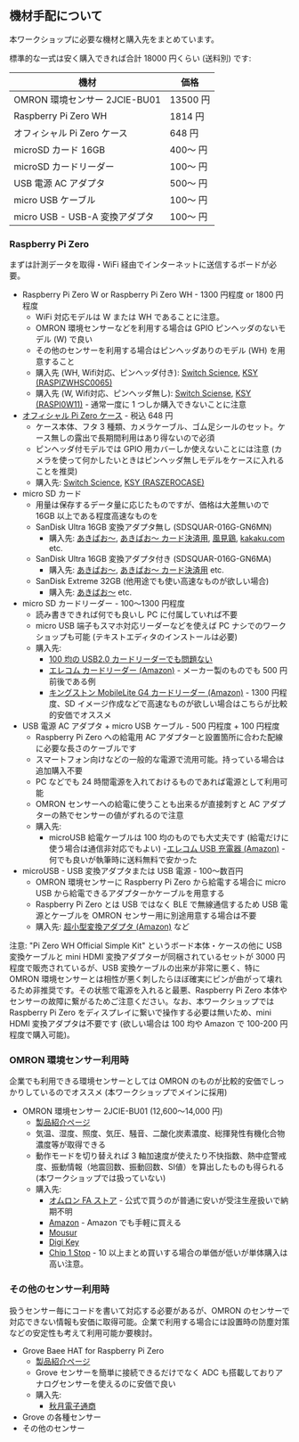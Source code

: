 ## 機材手配について

本ワークショップに必要な機材と購入先をまとめています。

標準的な一式は安く購入できれば合計 18000 円くらい (送料別) です:

| 機材                           | 価格     |
| ------------------------------ | -------- |
| OMRON 環境センサー 2JCIE-BU01  | 13500 円 |
| Raspberry Pi Zero WH           | 1814 円  |
| オフィシャル Pi Zero ケース    | 648 円   |
| microSD カード 16GB            | 400〜 円 |
| microSD カードリーダー         | 100〜 円 |
| USB 電源 AC アダプタ           | 500〜 円 |
| micro USB ケーブル             | 100〜 円 |
| micro USB - USB-A 変換アダプタ | 100〜 円 |


### Raspberry Pi Zero
まずは計測データを取得・WiFi 経由でインターネットに送信するボードが必要。

- Raspberry Pi Zero W or Raspberry Pi Zero WH - 1300 円程度 or 1800 円程度
  - WiFi 対応モデルは W または WH であることに注意。
  - OMRON 環境センサーなどを利用する場合は GPIO ピンヘッダのないモデル (W) で良い
  - その他のセンサーを利用する場合はピンヘッダありのモデル (WH) を用意すること
  - 購入先 (WH, Wifi対応、ピンヘッダ付き): [Switch Science](https://www.switch-science.com/catalog/3646/), [KSY (RASPIZWHSC0065)](https://raspberry-pi.ksyic.com/main/index/pdp.id/406/pdp.open/406)
  - 購入先 (W, Wifi対応、ピンヘッダ無し): [Switch Sciense](https://www.switch-science.com/catalog/3200/), [KSY (RASPI0W11)](https://raspberry-pi.ksyic.com/main/index/pdp.id/219) - 通常一度に 1 つしか購入できないことに注意
- [オフィシャル Pi Zero ケース](https://www.raspberrypi.org/products/raspberry-pi-zero-case/) - 税込 648 円
  - ケース本体、フタ 3 種類、カメラケーブル、ゴム足シールのセット。ケース無しの露出で長期間利用はあり得ないので必須
  - ピンヘッダ付モデルでは GPIO 用カバーしか使えないことには注意 (カメラを使って何かしたいときはピンヘッダ無しモデルをケースに入れることを推奨)
  - 購入先: [Switch Science](https://www.switch-science.com/catalog/3196/), [KSY (RASZEROCASE)](https://raspberry-pi.ksyic.com/main/index/pdp.id/225/pdp.open/225)
- micro SD カード
  - 用量は保存するデータ量に応じたものですが、価格は大差無いので 16GB 以上である程度高速なものを
  - SanDisk Ultra 16GB 変換アダプタ無し (SDSQUAR-016G-GN6MN)
    - 購入先: [あきばお〜](http://www.akibaoo.co.jp/c/item/0619659161354/), [あきばお〜 カード決済用](http://p.akibaoo.co.jp/c/item/0619659161354/), [風見鶏](http://www.flashmemory.jp/shopdetail/000000016169/),  [kakaku.com](https://kakaku.com/item/K0001162867/) etc.
  - SanDisk Ultra 16GB 変換アダプタ付き (SDSQUAR-016G-GN6MA)
    - 購入先:  [あきばお〜](http://www.akibaoo.co.jp/c/item/0619659161347/), [あきばお〜 カード決済用](http://p.akibaoo.co.jp/c/item/0619659161347) etc.
  - SanDisk Extreme 32GB (他用途でも使い高速なものが欲しい場合)
    - 購入先: [あきばお〜](http://www.akibaoo.co.jp/c/item/0619659155827/) etc.
- micro SD カードリーダー - 100〜1300 円程度
  - 読み書きできれば何でも良いし PC に付属していれば不要
  - micro USB 端子もスマホ対応リーダーなどを使えば PC ナシでのワークショップも可能 (テキストエディタのインストールは必要)
  - 購入先:
    - [100 均の USB2.0 カードリーダーでも問題ない](https://tech.nikkeibp.co.jp/atcl/nxt/column/18/00424/101000004/)
    - [エレコム カードリーダー (Amazon)](https://www.amazon.co.jp/dp/B01NBHK133/) - メーカー製のものでも 500 円前後である例
    - [キングストン MobileLite G4 カードリーダー (Amazon)](https://www.amazon.co.jp/gp/product/B00KX4TORI/) - 1300 円程度、SD イメージ作成などで高速なものが欲しい場合はこちらが比較的安価でオススメ
- USB 電源 AC アダプタ + micro USB ケーブル - 500 円程度 + 100 円程度
  - Raspberry Pi Zero への給電用 AC アダプターと設置箇所に合わた配線に必要な長さのケーブルです
  - スマートフォン向けなどの一般的な電源で流用可能。持っている場合は追加購入不要
  - PC などでも 24 時間電源を入れておけるものであれば電源として利用可能
  - OMRON センサーへの給電に使うことも出来るが直接刺すと AC アダプターの熱でセンサーの値がずれるので注意
  - 購入先:
    - microUSB 給電ケーブルは 100 均のものでも大丈夫です (給電だけに使う場合は通信非対応でもよい)
    -[エレコム USB 充電器 (Amazon)](https://www.amazon.co.jp/dp/B01M073QDM/) -  何でも良いが執筆時に送料無料で安かった
- microUSB - USB 変換アダプタまたは USB 電源 - 100〜数百円
  - OMRON 環境センサーに Raspberry Pi Zero から給電する場合に micro USB から給電できるアダプターかケーブルを用意する
  - Raspberry Pi Zero とは USB ではなく BLE で無線通信するため USB 電源とケーブルを OMRON センサー用に別途用意する場合は不要
  - 購入先: [超小型変換アダプタ (Amazon)](https://www.amazon.co.jp/gp/product/B01GFOOXO8/) など

注意: "Pi Zero WH Official Simple Kit" というボード本体・ケースの他に USB 変換ケーブルと mini HDMI 変換アダプターが同梱されているセットが 3000 円程度で販売されているが、USB 変換ケーブルの出来が非常に悪く、特に OMRON 環境センサーとは相性が悪く刺したらほぼ確実にピンが曲がって壊れるため非推奨です。その状態で電源を入れると最悪、Raspberry Pi Zero 本体やセンサーの故障に繋がるためご注意ください。なお、本ワークショップでは Raspberry Pi Zero をディスプレイに繋いで操作する必要は無いため、mini HDMI 変換アダプタは不要です (欲しい場合は 100 均や Amazon で 100-200 円程度で購入可能)。

### OMRON 環境センサー利用時
企業でも利用できる環境センサーとしては OMRON のものが比較的安価でしっかりしているのでオススメ (本ワークショップでメインに採用)

- OMRON 環境センサー 2JCIE-BU01 (12,600〜14,000 円)
  - [製品紹介ページ](https://www.omron.co.jp/ecb/product-detail?partNumber=2JCIE-BU)
  - 気温、湿度、照度、気圧、騒音、二酸化炭素濃度、総揮発性有機化合物濃度等が取得できる
  - 動作モードを切り替えれば 3 軸加速度が使えたり不快指数、熱中症警戒度、振動情報（地震回数、振動回数、SI値）を算出したものも得られる (本ワークショップでは扱っていない)
  - 購入先: 
    - [オムロン FA ストア](https://store.fa.omron.co.jp/st/search?b5id=3724) - 公式で買うのが普通に安いが受注生産扱いで納期不明
    - [Amazon](https://www.amazon.co.jp/dp/B07NB9RHB1) - Amazon でも手軽に買える
    - [Mousur](https://www.mouser.jp/ProductDetail/Omron/2JCIE-BU01?qs=qSfuJ%252bfl%2Fd5uHxAOzS%252bn8w%3D%3D)
    - [Digi Key](https://www.digikey.jp/product-detail/ja/omron-electronics-inc-emc-div/2JCIE-BU01/Z11673-ND/9603172?utm_adgroup=&mkwid=sLrpajr1l&pcrid=317427575467&pkw=&pmt=&pdv=c&productid=9603172&&gclid=EAIaIQobChMI69Oiib2h4QIV0KuWCh2oygIwEAYYASABEgJzefD_BwE)
    - [Chip 1 Stop](https://www.chip1stop.com/product/detail?partId=OMRO-0141827&mpn=2JCIE-BU01) - 10 以上まとめ買いする場合の単価が低いが単体購入は高い注意。

### その他のセンサー利用時
扱うセンサー毎にコードを書いて対応する必要があるが、OMRON のセンサーで対応できない情報も安価に取得可能。企業で利用する場合には設置時の防塵対策などの安定性も考えて利用可能か要検討。

- Grove Baee HAT for Raspberry Pi Zero
  - [製品紹介ページ](http://wiki.seeedstudio.com/Grove_Base_Hat_for_Raspberry_Pi_Zero/)
  - Grove センサーを簡単に接続できるだけでなく ADC も搭載しておりアナログセンサーを使えるのに安価で良い
  - 購入先:
    - [秋月電子通商](http://akizukidenshi.com/catalog/g/gM-13879/)
- Grove の各種センサー
- その他のセンサー
